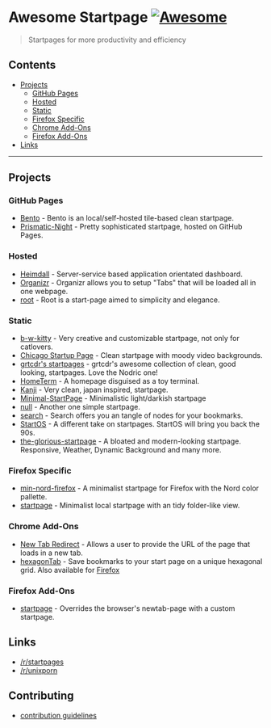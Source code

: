 # Awesome Startpage [![Awesome](https://awesome.re/badge-flat2.svg)](https://awesome.re)

> Startpages for more productivity and efficiency

## Contents

- [Projects](#projects)
  - [GitHub Pages](#github-pages)
  - [Hosted](#hosted)
  - [Static](#static)
  - [Firefox Specific](#firefox-specific)
  - [Chrome Add-Ons](#chrome-add-ons)
  - [Firefox Add-Ons](#firefox-add-ons)
- [Links](#links)

---

## Projects

### GitHub Pages

- [Bento](https://github.com/MiguelRAvila/Bento) - Bento is an local/self-hosted tile-based clean startpage.
- [Prismatic-Night](https://github.com/dbuxy218/Prismatic-Night) - Pretty sophisticated startpage, hosted on GitHub Pages.

### Hosted

- [Heimdall](https://github.com/linuxserver/Heimdall) - Server-service based application orientated dashboard.
- [Organizr](https://github.com/causefx/Organizr) - Organizr allows you to setup "Tabs" that will be loaded all in one webpage.
- [root](https://github.com/imreyesjorge/root-startpage) - Root is a start-page aimed to simplicity and elegance.

### Static

- [b-w-kitty](https://github.com/PrettyCoffee/b-w-kitty) - Very creative and customizable startpage, not only for catlovers.
- [Chicago Startup Page](https://github.com/timothypholmes/startup-page) - Clean startpage with moody video backgrounds.
- [grtcdr's startpages](https://github.com/grtcdr/startpages) - grtcdr's awesome collection of clean, good looking, startpages. Love the Nodric one!
- [HomeTerm](https://github.com/Jaredk3nt/HomeTerm) - A homepage disguised as a toy terminal.
- [Kanji](https://github.com/Alededorigo/Kanji) - Very clean, japan inspired, startpage.
- [Minimal-StartPage](https://github.com/Nimplex/Minimal-StartPage) - Minimalistic light/darkish startpage
- [null](https://github.com/sadparadiseinhell/null) - Another one simple startpage.
- [search](https://github.com/l0bsters/search) - Search offers you an tangle of nodes for your bookmarks.
- [StartOS](https://github.com/Jaredk3nt/startos) - A different take on startpages. StartOS will bring you back the 90s.
- [the-glorious-startpage](https://github.com/manilarome/the-glorious-startpage/) - A bloated and modern-looking startpage. Responsive, Weather, Dynamic Background and many more.

### Firefox Specific

- [min-nord-firefox](https://github.com/not-a-dev-stein/min-nord-firefox) - A minimalist startpage for Firefox with the Nord color pallette.
- [startpage](https://github.com/rajshekhar26/startpage) - Minimalist local startpage with an tidy folder-like view.

### Chrome Add-Ons

- [New Tab Redirect](https://chrome.google.com/webstore/detail/new-tab-redirect/icpgjfneehieebagbmdbhnlpiopdcmna) - Allows a user to provide the URL of the page that loads in a new tab.
- [hexagonTab](https://chrome.google.com/webstore/detail/hexagontab/hjapnkiokjkamfjenbdagacmpkobjlgi) - Save bookmarks to your start page on a unique hexagonal grid. Also available for [Firefox](https://addons.mozilla.org/en-GB/firefox/addon/hexagontab/)

### Firefox Add-Ons

- [startpage](https://addons.mozilla.org/de/firefox/addon/square-startpage/) - Overrides the browser's newtab-page with a custom startpage.

## Links

- [/r/startpages](https://www.reddit.com/r/startpages/)
- [/r/unixporn](https://www.reddit.com/r/unixporn/)

## Contributing

- [contribution guidelines](https://github.com/jnmcfly/awsome-startpage/blob/master/CONTRIBUTING.md)
